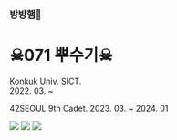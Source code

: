 ### 방방햄🐹
# ☠071 뿌수기☠

Konkuk Univ. SICT.  
2022. 03. ~  

42SEOUL 9th Cadet.
2023. 03. ~  2024. 01

<a href="https://www.notion.so/2b896c0fcee14adb999bf86f3f274467"><img src="https://img.shields.io/badge/Notion-000000?style=flat-square&logo=Notion&logoColor=white&link=https://www.notion.so/2b896c0fcee14adb999bf86f3f274467"></a>
<a href="https://velog.io/@j30ngwoo"><img src="https://img.shields.io/badge/Velog-ffffff?style=flat-square&logo=Velog&logoColor=#20C997&link=https://velog.io/@j30ngwoo"></a>
<a href="https://j30ngwoo.tistory.com"><img src="https://img.shields.io/badge/Tistory-eb531f?style=flat-square&logo=Tistory&logoColor=white&link=https://j30ngwoo.tistory.com"></a>

<!--
**j30ngwoo/j30ngwoo** is a ✨ _special_ ✨ repository because its `README.md` (this file) appears on your GitHub profile.

Here are some ideas to get you started:

- 🔭 I’m currently working on ...
- 🌱 I’m currently learning ...
- 👯 I’m looking to collaborate on ...
- 🤔 I’m looking for help with ...
- 💬 Ask me about ...
- 📫 How to reach me: ...
- 😄 Pronouns: ...
- ⚡ Fun fact: ...
-->
